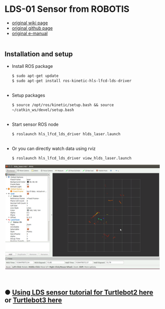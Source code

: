 # LDS-01 Sensor from ROBOTIS
+ [original wiki page](http://wiki.ros.org/hls_lfcd_lds_driver)
+ [original github page](https://github.com/ROBOTIS-GIT/hls_lfcd_lds_driver)
+ [original e-manual](http://emanual.robotis.com/docs/en/platform/turtlebot3/appendix_lds_01/)
</br></br>

## Installation and setup
+ Install ROS package
  ~~~shell
  $ sudo apt-get update
  $ sudo apt-get install ros-kinetic-hls-lfcd-lds-driver
  ~~~
  </br>
+ Setup packages
  ~~~shell
  $ source /opt/ros/kinetic/setup.bash && source ~/catkin_ws/devel/setup.bash
  ~~~
  </br>
+ Start sensor ROS node
  ~~~shell
  $ roslaunch hls_lfcd_lds_driver hlds_laser.launch
  ~~~
  </br>
+ Or you can directly watch data using rviz
  ~~~shell
  $ roslaunch hls_lfcd_lds_driver view_hlds_laser.launch
  ~~~

<p align="center">
  <img src="https://github.com/engcang/image-files/blob/master/hls_rviz.png" width="500"/>
</p>
<br>

## ● [Using LDS sensor tutorial for Turtlebot2 here](https://github.com/engcang/turtlebot2) or [Turtlebot3 here](https://github.com/engcang/turtlebot3)



